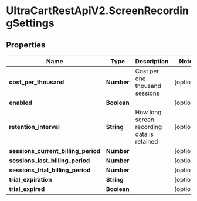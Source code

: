 # UltraCartRestApiV2.ScreenRecordingSettings

## Properties

Name | Type | Description | Notes
------------ | ------------- | ------------- | -------------
**cost_per_thousand** | **Number** | Cost per one thousand sessions | [optional] 
**enabled** | **Boolean** |  | [optional] 
**retention_interval** | **String** | How long screen recording data is retained | [optional] 
**sessions_current_billing_period** | **Number** |  | [optional] 
**sessions_last_billing_period** | **Number** |  | [optional] 
**sessions_trial_billing_period** | **Number** |  | [optional] 
**trial_expiration** | **String** |  | [optional] 
**trial_expired** | **Boolean** |  | [optional] 


